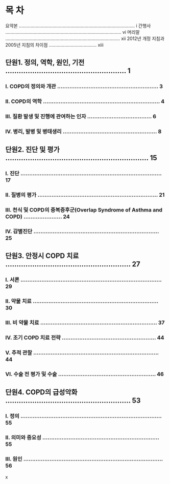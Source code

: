 # 목 차

요약본 .......................................................................................... i
간행사 .......................................................................................... vi
머리말 ......................................................................................... xii
2012년 개정 지침과 2005년 지침의 차이점 ..................................... xiii

## 단원1. 정의, 역학, 원인, 기전 ...................................................... 1
### I. COPD의 정의와 개관 .......................................................... 3
### II. COPD의 역학 ................................................................... 4
### III. 질환 발생 및 진행에 관여하는 인자 ..................................... 6
### IV. 병리, 발병 및 병태생리 ...................................................... 8

## 단원2. 진단 및 평가 ................................................................ 15
### I. 진단 ................................................................................. 17
### II. 질병의 평가 ..................................................................... 21
### III. 천식 및 COPD의 중복증후군(Overlap Syndrome of Asthma and COPD) ...................... 24
### IV. 감별진단 ........................................................................ 25

## 단원3. 안정시 COPD 치료 ........................................................ 27
### I. 서론 ................................................................................. 29
### II. 약물 치료 ........................................................................ 30
### III. 비 약물 치료 ................................................................... 37
### IV. 조기 COPD 치료 전략 ...................................................... 44
### V. 추적 관찰 ........................................................................ 44
### VI. 수술 전 평가 및 수술 ........................................................ 46

## 단원4. COPD의 급성악화 ........................................................ 53
### I. 정의 ................................................................................. 55
### II. 의미와 중요성 ................................................................... 55
### III. 원인 ................................................................................ 56

<PAGE>x